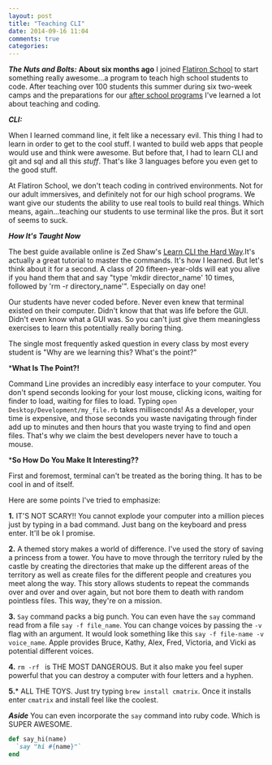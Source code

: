 ```yaml
---
layout: post
title: "Teaching CLI"
date: 2014-09-16 11:04
comments: true
categories: 
---
```



<script type="text/javascript">

  var _gaq = _gaq || [];
  _gaq.push(['_setAccount', 'UA-38989132-1']);
  _gaq.push(['_trackPageview']);

  (function() {
    var ga = document.createElement('script'); ga.type = 'text/javascript'; ga.async = true;
    ga.src = ('https:' == document.location.protocol ? 'https://ssl' : 'http://www') + '.google-analytics.com/ga.js';
    var s = document.getElementsByTagName('script')[0]; s.parentNode.insertBefore(ga, s);
  })();

</script>
***The Nuts and Bolts:***
__About six months ago__ I joined <a href="https://flatironschool.com">Flatiron School</a> to start something really awesome...a program to teach high school students to code. After teaching over 100 students this summer during six two-week camps and the preparations for our [after school programs](https://after.flatironschool.com/) I've learned a lot about teaching and coding.


***CLI:***

When I learned command line, it felt like a necessary evil. This thing I had to learn in order to get to the cool stuff. I wanted to build web apps that people would use and think were awesome. But before that, I had to learn CLI and git and sql and all this *stuff*. That's like 3 languages before you even get to the good stuff.

At Flatiron School, we don't teach coding in contrived environments. Not for our adult immersives, and definitely not for our high school programs. We want give our students the ability to use real tools to build real things. Which means, again...teaching our students to use terminal like the pros. But it sort of seems to suck.

***How It's Taught Now***

The best guide available online is Zed Shaw's [Learn CLI the Hard Way](http://cli.learncodethehardway.org/book/).It's actually a great tutorial to master the commands. It's how I learned. But let's think about it for a second. A class of 20 fifteen-year-olds will eat you alive if you hand them that and say "type 'mkdir director_name' 10 times, followed by 'rm -r directory_name'". Especially on day one! 

Our students have never coded before. Never even knew that terminal existed on their computer. Didn't know that that was life before the GUI. Didn't even know what a GUI was. So you can't just give them meaningless exercises to learn this potentially really boring thing.

The single most frequently asked question in every class by most every student is "Why are we learning this? What's the point?"

***What Is The Point?!** 

Command Line provides an incredibly easy interface to your computer. You don't spend seconds looking for your lost mouse, clicking icons, waiting for finder to load, waiting for files to load. Typing `open Desktop/Development/my_file.rb` takes milliseconds! As a developer, your time is expensive, and those seconds you waste navigating through finder add up to minutes and then hours that you waste trying to find and open files. That's why we claim the best developers never have to touch a mouse.


***So How Do You Make It Interesting??**

First and foremost, terminal can't be treated as the boring thing. It has to be cool in and of itself.

Here are some points I've tried to emphasize:

**1.** IT'S NOT SCARY!! You cannot explode your computer into a million pieces just by typing in a bad command. Just bang on the keyboard and press enter. It'll be ok I promise.

**2.** A themed story makes a world of difference. I've used the story of saving a princess from a tower. You have to move through the territory ruled by the castle by creating the directories that make up the different areas of the territory as well as create files for the different people and creatures you meet along the way. This story allows students to repeat the commands over and over and over again, but not bore them to death with random pointless files. This way, they're on a mission.

**3.** `Say` command packs a big punch. You can even have the `say` command read from a file `say -f file_name`. You can change voices by passing the `-v` flag with an argument. It would look something like this `say -f file-name -v voice_name`. Apple provides Bruce, Kathy, Alex, Fred, Victoria, and Vicki as potential different voices. 

**4.** `rm -rf ` is THE MOST DANGEROUS. But it also make you feel super powerful that you can destroy a computer with four letters and a hyphen. 

**5.*** ALL THE TOYS. Just try typing `brew install cmatrix`. Once it installs enter `cmatrix` and install feel like the coolest.


***Aside*** You can even incorporate the `say` command into ruby code. Which is SUPER AWESOME.
```RUBY
def say_hi(name)
  `say "hi #{name}"`
end
```